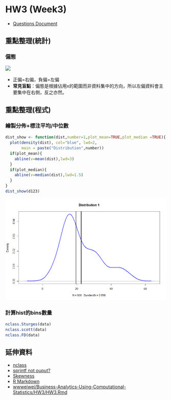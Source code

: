 # HW3 (Week3)
+ [Questions Document](https://docs.google.com/document/d/1Jqvp7O3NCXNNgkc4P-_NXhaYP1XDw9uGQYngsaDAgXg/edit)

## 重點整理(統計)
### 偏態
![](https://upload.wikimedia.org/wikipedia/commons/thumb/f/f8/Negative_and_positive_skew_diagrams_%28English%29.svg/600px-Negative_and_positive_skew_diagrams_%28English%29.svg.png)
+ 正偏=右偏，負偏=左偏
+ **常見盲點**：偏態是根據佔用x的範圍而非資料集中的方向，所以左偏資料會主要集中在右側，反之亦然。

## 重點整理(程式)
### 繪製分佈+標注平均/中位數
```r
dist_show <- function(dist,number=1,plot_mean=TRUE,plot_median =TRUE){
  plot(density(dist), col="blue", lwd=2,
       main = paste("Distribution",number))
  if(plot_mean){
    abline(v=mean(dist),lwd=3)
  }
  if(plot_median){
    abline(v=median(dist),lwd=1.5)
  }
}
dist_show(d123)
```
![](img/dist_show.png)


### 計算hist的bins數量
```r
nclass.Sturges(data)
nclass.scott(data)
nclass.FD(data)
```

## 延伸資料
+ [nclass](https://www.rdocumentation.org/packages/grDevices/versions/3.6.2/topics/nclass)
+ [sprintf not ouput?](https://d.cosx.org/d/420562-sprintf-r)
+ [Skewness](https://zh.wikipedia.org/wiki/%E5%81%8F%E5%BA%A6)
+ [R Markdown](https://bookdown.org/xiao/RAnalysisBook/r-markdown.html#section-5.6.3)
+ [wwweiwei/Business-Analytics-Using-Computational-Statistics/HW3/HW3.Rmd](https://github.com/wwweiwei/Business-Analytics-Using-Computational-Statistics/blob/master/HW3/HW3.Rmd)
